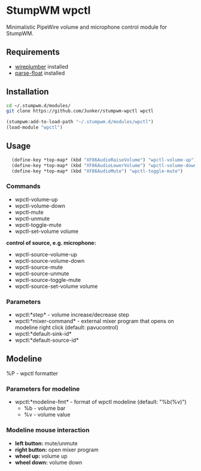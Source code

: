 # StumpWM wpctl

Minimalistic PipeWire volume and microphone control module for StumpWM.

## Requirements

- [wireplumber](https://github.com/PipeWire/wireplumber) installed
- [parse-float](https://github.com/soemraws/parse-float) installed

## Installation

```bash
cd ~/.stumpwm.d/modules/
git clone https://github.com/Junker/stumpwm-wpctl wpctl
```

```lisp
(stumpwm:add-to-load-path "~/.stumpwm.d/modules/wpctl")
(load-module "wpctl")
```

## Usage

```lisp
  (define-key *top-map* (kbd "XF86AudioRaiseVolume") "wpctl-volume-up")
  (define-key *top-map* (kbd "XF86AudioLowerVolume") "wpctl-volume-down")
  (define-key *top-map* (kbd "XF86AudioMute") "wpctl-toggle-mute")
```

### Commands

- wpctl-volume-up
- wpctl-volume-down
- wpctl-mute
- wpctl-unmute
- wpctl-toggle-mute
- wpctl-set-volume volume

**control of source, e.g. microphone:**

- wpctl-source-volume-up
- wpctl-source-volume-down
- wpctl-source-mute
- wpctl-source-unmute
- wpctl-source-toggle-mute
- wpctl-source-set-volume volume

### Parameters

- wpctl:\*step\* - volume increase/decrease step
- wpctl:\*mixer-command\* - external mixer program that opens on modeline right click (default: pavucontrol)
- wpctl:\*default-sink-id\*
- wpctl:\*default-source-id\*

## Modeline

%P - wpctl formatter

### Parameters for modeline

- wpctl:\*modeline-fmt\* - format of wpctl modeline (default: "%b(%v)")
  - %b - volume bar
  - %v - volume value

### Modeline mouse interaction

- **left button:** mute/unmute
- **right button:** open mixer program
- **wheel up:** volume up
- **wheel down:** volume down
